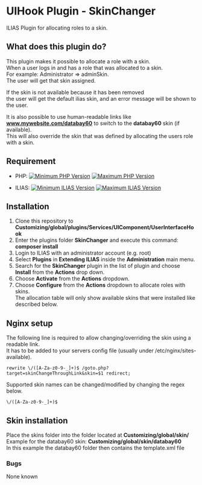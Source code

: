# UIHook Plugin - SkinChanger

ILIAS Plugin for allocating roles to a skin.

## What does this plugin do?
This plugin makes it possible to allocate a role with a skin.  
When a user logs in and has a role that was allocated to a skin.  
For example: Administrator => adminSkin.  
The user will get that skin assigned.

If the skin is not available because it has been removed   
the user will get the default ilias skin, and an error message will be shown to the user.

It is also possible to use human-readable links like   
**www.mywebsite.com/databay60** to switch to the **databay60** skin (if available).  
This will also override the skin that was defined by allocating the users role with a skin.

## Requirement

* PHP: [![Minimum PHP Version](https://img.shields.io/badge/Minimum_PHP-7.4.x-blue.svg)](https://php.net/) [![Maximum PHP Version](https://img.shields.io/badge/Maximum_PHP-8.0.x-blue.svg)](https://php.net/)

* ILIAS: [![Minimum ILIAS Version](https://img.shields.io/badge/Minimum_ILIAS-6.x-orange.svg)](https://ilias.de/) [![Maximum ILIAS Version](https://img.shields.io/badge/Maximum_ILIAS-7.x-orange.svg)](https://ilias.de/)

## Installation

1. Clone this repository to **Customizing/global/plugins/Services/UIComponent/UserInterfaceHook**
2. Enter the plugins folder **SkinChanger** and execute this command: **composer install**
3. Login to ILIAS with an administrator account (e.g. root)
4. Select **Plugins** in **Extending ILIAS** inside the **Administration** main menu.
5. Search for the **SkinChanger** plugin in the list of plugin and choose **Install** from the **Actions** drop down.
6. Choose **Activate** from the **Actions** dropdown.
7. Choose **Configure** from the **Actions** dropdown to allocate roles with skins.  
The allocation table will only show available skins that were installed like described below.

## Nginx setup
The following line is required to allow changing/overriding the skin using a readable link.  
It has to be added to your servers config file (usually under /etc/nginx/sites-available).
````regexp
rewrite \/([A-Za-z0-9-_]+)$ /goto.php?target=skinChangeThroughLink&skin=$1 redirect;
````
Supported skin names can be changed/modified by changing the regex below.
````regexp
\/([A-Za-z0-9-_]+)$
````

## Skin installation
Place the skins folder into the folder located at **Customizing/global/skin/**  
Example for the databay60 skin: **Customizing/global/skin/databay60**  
In this example the databay60 folder then contains the template.xml file

### Bugs

None known